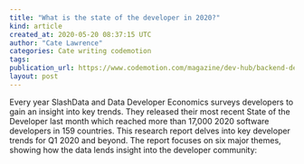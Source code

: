 ```yaml
---
title: "What is the state of the developer in 2020?"
kind: article
created_at: 2020-05-20 08:37:15 UTC
author: "Cate Lawrence"
categories: Cate writing codemotion
tags: 
publication_url: https://www.codemotion.com/magazine/dev-hub/backend-dev/what-is-the-state-of-the-developer-in-2020/
layout: post
---
```

Every year SlashData and Data Developer Economics surveys developers to gain an insight into key trends. They released their most recent State of the Developer last month which reached more than 17,000 2020 software developers in 159 countries. This research report delves into key developer trends for Q1 2020 and beyond. The report focuses on six major themes, showing how the data lends insight into the developer community:

